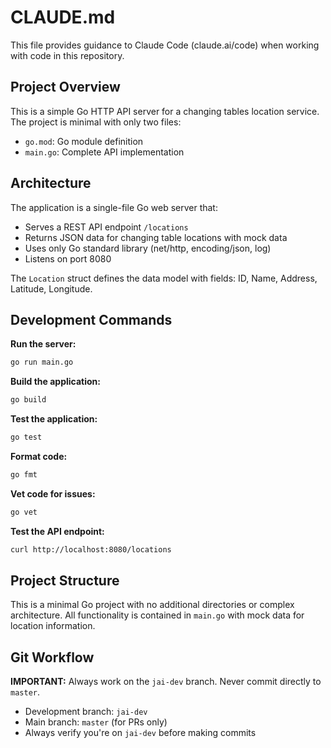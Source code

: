 # CLAUDE.md

This file provides guidance to Claude Code (claude.ai/code) when working with code in this repository.

## Project Overview

This is a simple Go HTTP API server for a changing tables location service. The project is minimal with only two files:
- `go.mod`: Go module definition
- `main.go`: Complete API implementation

## Architecture

The application is a single-file Go web server that:
- Serves a REST API endpoint `/locations`
- Returns JSON data for changing table locations with mock data
- Uses only Go standard library (net/http, encoding/json, log)
- Listens on port 8080

The `Location` struct defines the data model with fields: ID, Name, Address, Latitude, Longitude.

## Development Commands

**Run the server:**
```bash
go run main.go
```

**Build the application:**
```bash
go build
```

**Test the application:**
```bash
go test
```

**Format code:**
```bash
go fmt
```

**Vet code for issues:**
```bash
go vet
```

**Test the API endpoint:**
```bash
curl http://localhost:8080/locations
```

## Project Structure

This is a minimal Go project with no additional directories or complex architecture. All functionality is contained in `main.go` with mock data for location information.

## Git Workflow

**IMPORTANT:** Always work on the `jai-dev` branch. Never commit directly to `master`.

- Development branch: `jai-dev`
- Main branch: `master` (for PRs only)
- Always verify you're on `jai-dev` before making commits